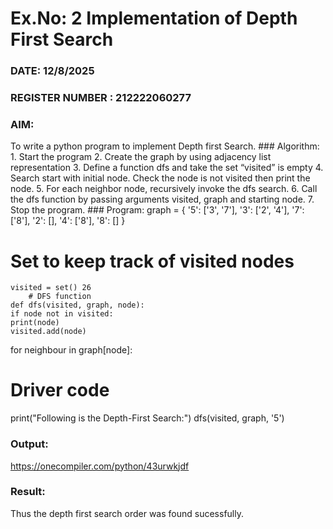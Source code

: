 
# Ex.No: 2 Implementation of Depth First Search
### DATE: 12/8/2025
### REGISTER NUMBER : 212222060277
### AIM:
To write a python program to implement Depth first Search.
 	### Algorithm:
	1. Start the program
	2. Create the graph by using adjacency list representation
	3. Define a function dfs and take the set “visited” is empty
	4. Search start with initial node. Check the node is not visited then print the node.
	5. For each neighbor node, recursively invoke the dfs search.
	6. Call the dfs function by passing arguments visited, graph and starting node.
	7. Stop the program.
	 	### Program:
	graph = {
	'5': ['3', '7'],
	'3': ['2', '4'],
	'7': ['8'],
	'2': [],
	'4': ['8'],
	'8': []
	}
# Set to keep track of visited nodes
	visited = set() 26
	 	# DFS function
	def dfs(visited, graph, node):
	if node not in visited:
	print(node)
	visited.add(node)
for neighbour in graph[node]:
 # Driver code
print("Following is the Depth-First Search:") dfs(visited, graph, '5')
### Output:

https://onecompiler.com/python/43urwkjdf


### Result:
Thus the depth first search order was found sucessfully.

 

